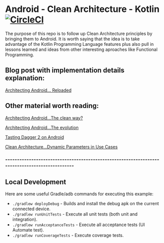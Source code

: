 # Android - Clean Architecture - Kotlin [![CircleCI](https://circleci.com/gh/kingpowerclick/HIS.Android.svg?style=shield)](https://circleci.com/gh/kingpowerclick/HIS.Android)
The purpose of this repo is to follow up Clean Architecture principles by bringing them to Android. It is worth saying that the idea is to take advantage of the Kotlin Programming Language features plus also pull in lessons learned and ideas from other interesting aproaches like Functional Programming.

## Blog post with implementation details explanation:
[Architecting Android… Reloaded](https://fernandocejas.com/2018/05/07/architecting-android-reloaded/)

## Other material worth reading:

[Architecting Android…The clean way?](http://fernandocejas.com/2014/09/03/architecting-android-the-clean-way/)

[Architecting Android…The evolution](http://fernandocejas.com/2015/07/18/architecting-android-the-evolution/)

[Tasting Dagger 2 on Android](http://fernandocejas.com/2015/04/11/tasting-dagger-2-on-android/)

[Clean Architecture…Dynamic Parameters in Use Cases](http://fernandocejas.com/2016/12/24/clean-architecture-dynamic-parameters-in-use-cases/)

### ----------------------------------------------------------------------------------------------

## Local Development
Here are some useful Gradle/adb commands for executing this example:

 * `./gradlew deployDebug` - Builds and install the debug apk on the current connected device.
 * `./gradlew runUnitTests` - Execute all unit tests (both unit and integration).
 * `./gradlew runAcceptanceTests` - Execute all acceptance tests (UI Automate test).
 * `./gradlew runCoverageTests` - Execute coverage tests.
